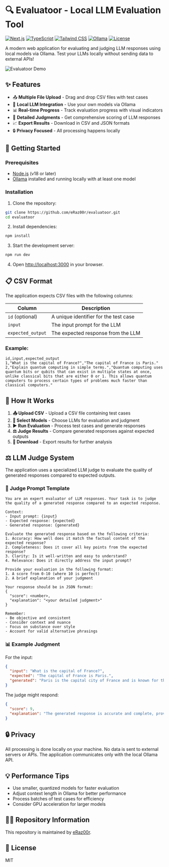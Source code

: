 # 🔍 Evaluatoor - Local LLM Evaluation Tool

[![Next.js](https://img.shields.io/badge/Next.js-14-black?style=for-the-badge&logo=next.js)](https://nextjs.org/)
[![TypeScript](https://img.shields.io/badge/TypeScript-blue?style=for-the-badge&logo=typescript)](https://www.typescriptlang.org/)
[![Tailwind CSS](https://img.shields.io/badge/Tailwind_CSS-38B2AC?style=for-the-badge&logo=tailwind-css&logoColor=white)](https://tailwindcss.com/)
[![Ollama](https://img.shields.io/badge/Ollama-Local_LLMs-green?style=for-the-badge)](https://ollama.ai/)
[![License](https://img.shields.io/badge/License-MIT-yellow.svg?style=for-the-badge)](LICENSE)

A modern web application for evaluating and judging LLM responses using local models via Ollama. Test your LLMs locally without sending data to external APIs!

![Evaluatoor Demo](https://via.placeholder.com/800x400?text=Evaluatoor+Demo)

## ✨ Features

- 📤 **Multiple File Upload** - Drag and drop CSV files with test cases
- 🤖 **Local LLM Integration** - Use your own models via Ollama
- 📊 **Real-time Progress** - Track evaluation progress with visual indicators
- 📝 **Detailed Judgments** - Get comprehensive scoring of LLM responses
- 📈 **Export Results** - Download in CSV and JSON formats
- 🔒 **Privacy Focused** - All processing happens locally

## 🚀 Getting Started

### Prerequisites

- [Node.js](https://nodejs.org/) (v18 or later)
- [Ollama](https://ollama.ai/) installed and running locally with at least one model

### Installation

1. Clone the repository:

```bash
git clone https://github.com/eRaz00r/evaluatoor.git
cd evaluatoor
```

2. Install dependencies:

```bash
npm install
```

3. Start the development server:

```bash
npm run dev
```

4. Open [http://localhost:3000](http://localhost:3000) in your browser.

## 📋 CSV Format

The application expects CSV files with the following columns:

| Column | Description |
|--------|-------------|
| `id` (optional) | A unique identifier for the test case |
| `input` | The input prompt for the LLM |
| `expected_output` | The expected response from the LLM |

### Example:

```csv
id,input,expected_output
1,"What is the capital of France?","The capital of France is Paris."
2,"Explain quantum computing in simple terms.","Quantum computing uses quantum bits or qubits that can exist in multiple states at once, unlike classical bits that are either 0 or 1. This allows quantum computers to process certain types of problems much faster than classical computers."
```

## 🔄 How It Works

1. **📤 Upload CSV** - Upload a CSV file containing test cases
2. **🤖 Select Models** - Choose LLMs for evaluation and judgment
3. **▶️ Run Evaluation** - Process test cases and generate responses
4. **⚖️ Judge Results** - Compare generated responses against expected outputs
5. **💾 Download** - Export results for further analysis

## ⚖️ LLM Judge System

The application uses a specialized LLM judge to evaluate the quality of generated responses compared to expected outputs.

### 📝 Judge Prompt Template

```
You are an expert evaluator of LLM responses. Your task is to judge the quality of a generated response compared to an expected response.

Context:
- Input prompt: {input}
- Expected response: {expected}
- Generated response: {generated}

Evaluate the generated response based on the following criteria:
1. Accuracy: How well does it match the factual content of the expected response?
2. Completeness: Does it cover all key points from the expected response?
3. Clarity: Is it well-written and easy to understand?
4. Relevance: Does it directly address the input prompt?

Provide your evaluation in the following format:
1. A score from 0-10 (where 10 is perfect)
2. A brief explanation of your judgment

Your response should be in JSON format:
{
  "score": <number>,
  "explanation": "<your detailed judgment>"
}

Remember:
- Be objective and consistent
- Consider context and nuance
- Focus on substance over style
- Account for valid alternative phrasings
```
### 📊 Example Judgment

For the input:
```json
{
  "input": "What is the capital of France?",
  "expected": "The capital of France is Paris.",
  "generated": "Paris is the capital city of France and is known for the Eiffel Tower."
}
```

The judge might respond:
```json
{
  "score": 9,
  "explanation": "The generated response is accurate and complete, providing the correct information that Paris is France's capital. It goes slightly beyond the expected response by adding relevant context about the Eiffel Tower, which is appropriate but not necessary. The response is clear, concise, and directly addresses the question."
}
```

## 🔒 Privacy

All processing is done locally on your machine. No data is sent to external servers or APIs. The application communicates only with the local Ollama API.

## 💡 Performance Tips

- Use smaller, quantized models for faster evaluation
- Adjust context length in Ollama for better performance
- Process batches of test cases for efficiency
- Consider GPU acceleration for larger models

## 👨‍💻 Repository Information

This repository is maintained by [eRaz00r](https://github.com/eRaz00r).

## 📄 License

MIT
